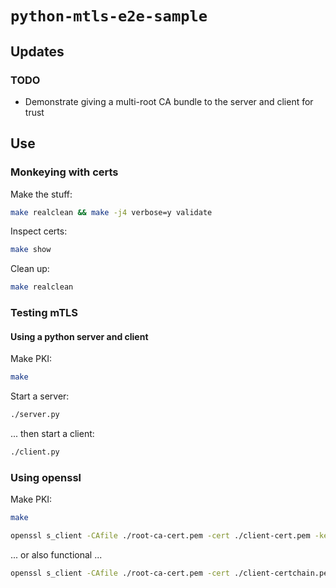 # `python-mtls-e2e-sample`

## Updates

### TODO

* Demonstrate giving a multi-root CA bundle to the server and client for trust

## Use

### Monkeying with certs

Make the stuff:

```bash
make realclean && make -j4 verbose=y validate
```
Inspect certs:

```bash
make show
```

Clean up:

```bash
make realclean
```

### Testing mTLS

#### Using a python server and client

Make PKI:

```bash
make
```

Start a server:

```bash
./server.py
```

... then start a client:

```bash
./client.py
```

### Using openssl

Make PKI:

```bash
make
```

```bash
openssl s_client -CAfile ./root-ca-cert.pem -cert ./client-cert.pem -key ./client-key.pem -cert_chain ./client-certchain.pem -connect myserver.cluster.local:8443 -pass file:passphrase.txt
```

... or also functional ...

```bash
openssl s_client -CAfile ./root-ca-cert.pem -cert ./client-certchain.pem -key ./client-key.pem -cert_chain ./client-certchain.pem -connect myserver.cluster.local:8443 -pass file:passphrase.txt
```
